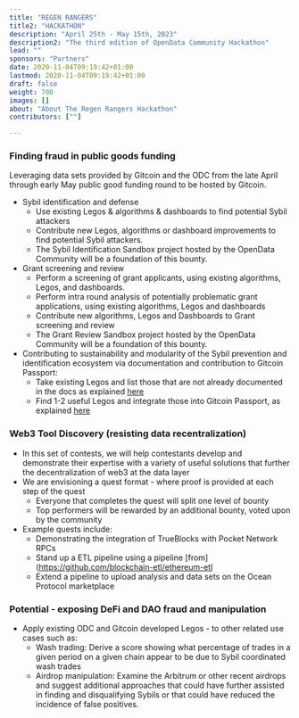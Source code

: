 ```yaml
---
title: "REGEN RANGERS"
title2: "HACKATHON"
description: "April 25th - May 15th, 2023"
description2: "The third edition of OpenData Community Hackathon"
lead: ""
sponsors: "Partners"
date: 2020-11-04T09:19:42+01:00
lastmod: 2020-11-04T09:19:42+01:00
draft: false
weight: 700
images: []
about: "About The Regen Rangers Hackathon"
contributors: [""]

---
```

### Finding fraud in public goods funding
 Leveraging data sets provided by Gitcoin and the ODC from the late April through early May public good funding round to be hosted by Gitcoin.

   - Sybil identification and defense
     - Use existing Legos & algorithms & dashboards to find potential Sybil attackers
     - Contribute new Legos, algorithms or dashboard improvements to find potential Sybil attackers.
     - The Sybil Identification Sandbox project hosted by the OpenData Community will be a foundation of this bounty.
   - Grant screening and review
     - Perform a screening of grant applicants, using existing algorithms, Legos, and dashboards.
     - Perform intra round analysis of potentially problematic grant applications, using existing algorithms, Legos and dashboards
     - Contribute new algorithms, Legos and Dashboards to Grant screening and review
     - The Grant Review Sandbox project hosted by the OpenData Community will be a foundation of this bounty.
   - Contributing to sustainability and modularity of the Sybil prevention and identification ecosystem via documentation and contribution to Gitcoin Passport:
     - Take existing Legos and list those that are not already documented in the docs as explained
      [here](https://github.com/Fraud-Detection-and-Defense/lego-docs#documenting-a-new-lego)
     - Find 1-2 useful Legos and integrate those into Gitcoin Passport, as explained
     [here](https://docs.passport.gitcoin.co/stamps/integrating-a-new-stamp)

### Web3 Tool Discovery (resisting data recentralization)

- In this set of contests, we will help contestants develop and demonstrate their expertise with a variety of useful solutions that further the decentralization of web3 at the data layer
- We are envisioning a quest format - where proof is provided at each step of the quest
   - Everyone that completes the quest will split one level of bounty
   - Top performers will be rewarded by an additional bounty, voted upon by the community
- Example quests include:
   - Demonstrating the integration of TrueBlocks with Pocket Network RPCs
   - Stand up a ETL pipeline using a pipeline [from] (https://github.com/blockchain-etl/ethereum-etl
   - Extend a pipeline to upload analysis and data sets on the Ocean Protocol marketplace

### Potential - exposing DeFi and DAO fraud and manipulation

- Apply existing ODC and Gitcoin developed Legos - to other related use cases such as:
  - Wash trading:  Derive a score showing what percentage of trades in a given period on a given chain appear to be due to Sybil coordinated wash trades
  - Airdrop manipulation:  Examine the Arbitrum or other recent airdrops and suggest additional approaches that could have further assisted in finding and disqualifying Sybils or that could have reduced the incidence of false positives.

